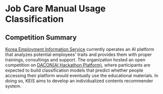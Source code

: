 # Job Care Manual Usage Classification
## Competition Summary
[Korea Employment Information Service](http://www.keis.or.kr) currently operates an AI platform that analyzes potential employees' traits and provides them with proper trainings, consultings and support. The organization hosted an open competition on [DACON(AI Hackathon Platform)](https://dacon.io/competitions/official/235863/overview/description), where participants are expected to build classification models that predict whether people accessing their platform would eventually use the educational materials. In doing so, KEIS aims to develop an individualized contents recommender system.


